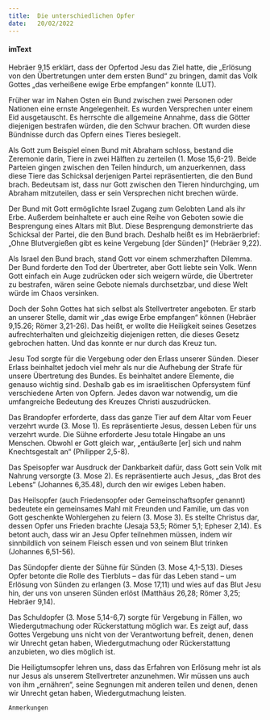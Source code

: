 ```yaml
---
title:  Die unterschiedlichen Opfer
date:   20/02/2022
---
```


#### imText

Hebräer 9,15 erklärt, dass der Opfertod Jesu das Ziel hatte, die „Erlösung von den Übertretungen unter dem ersten Bund“ zu bringen, damit das Volk Gottes „das verheißene ewige Erbe empfangen“ konnte (LUT).

Früher war im Nahen Osten ein Bund zwischen zwei Personen oder Nationen eine ernste Angelegenheit. Es wurden Versprechen unter einem Eid ausgetauscht. Es herrschte die allgemeine Annahme, dass die Götter diejenigen bestrafen würden, die den Schwur brachen. Oft wurden diese Bündnisse durch das Opfern eines Tieres besiegelt.

Als Gott zum Beispiel einen Bund mit Abraham schloss, bestand die Zeremonie darin, Tiere in zwei Hälften zu zerteilen (1. Mose 15,6-21). Beide Parteien gingen zwischen den Teilen hindurch, um anzuerkennen, dass diese Tiere das Schicksal derjenigen Partei repräsentierten, die den Bund brach. Bedeutsam ist, dass nur Gott zwischen den Tieren hindurchging, um Abraham mitzuteilen, dass er sein Versprechen nicht brechen würde.

Der Bund mit Gott ermöglichte Israel Zugang zum Gelobten Land als ihr Erbe. Außerdem beinhaltete er auch eine Reihe von Geboten sowie die Besprengung eines Altars mit Blut. Diese Besprengung demonstrierte das Schicksal der Partei, die den Bund brach. Deshalb heißt es im Hebräerbrief: „Ohne Blutvergießen gibt es keine Vergebung [der Sünden]“ (Hebräer 9,22).

Als Israel den Bund brach, stand Gott vor einem schmerzhaften Dilemma. Der Bund forderte den Tod der Übertreter, aber Gott liebte sein Volk. Wenn Gott einfach ein Auge zudrücken oder sich weigern würde, die Übertreter zu bestrafen, wären seine Gebote niemals durchsetzbar, und diese Welt würde im Chaos versinken.

Doch der Sohn Gottes hat sich selbst als Stellvertreter angeboten. Er starb an unserer Stelle, damit wir „das ewige Erbe empfangen“ können (Hebräer 9,15.26; Römer 3,21-26). Das heißt, er wollte die Heiligkeit seines Gesetzes aufrechterhalten und gleichzeitig diejenigen retten, die dieses Gesetz gebrochen hatten. Und das konnte er nur durch das Kreuz tun.

Jesu Tod sorgte für die Vergebung oder den Erlass unserer Sünden. Dieser Erlass beinhaltet jedoch viel mehr als nur die Aufhebung der Strafe für unsere Übertretung des Bundes. Es beinhaltet andere Elemente, die genauso wichtig sind. Deshalb gab es im israelitischen Opfersystem fünf verschiedene Arten von Opfern. Jedes davon war notwendig, um die umfangreiche Bedeutung des Kreuzes Christi auszudrücken.

Das Brandopfer erforderte, dass das ganze Tier auf dem Altar vom Feuer verzehrt wurde (3. Mose 1). Es repräsentierte Jesus, dessen Leben für uns verzehrt wurde. Die Sühne erforderte Jesu totale Hingabe an uns Menschen. Obwohl er Gott gleich war, „entäußerte [er] sich und nahm Knechtsgestalt an“ (Philipper 2,5-8).

Das Speisopfer war Ausdruck der Dankbarkeit dafür, dass Gott sein Volk mit Nahrung versorgte (3. Mose 2). Es repräsentierte auch Jesus, „das Brot des Lebens“ (Johannes 6,35.48), durch den wir ewiges Leben haben.

Das Heilsopfer (auch Friedensopfer oder Gemeinschaftsopfer genannt) bedeutete ein gemeinsames Mahl mit Freunden und Familie, um das von Gott geschenkte Wohlergehen zu feiern (3. Mose 3). Es stellte Christus dar, dessen Opfer uns Frieden brachte (Jesaja 53,5; Römer 5,1; Epheser 2,14). Es betont auch, dass wir an Jesu Opfer teilnehmen müssen, indem wir sinnbildlich von seinem Fleisch essen und von seinem Blut trinken (Johannes 6,51-56).

Das Sündopfer diente der Sühne für Sünden (3. Mose 4,1-5,13). Dieses Opfer betonte die Rolle des Tierbluts – das für das Leben stand – um Erlösung von Sünden zu erlangen (3. Mose 17,11) und wies auf das Blut Jesu hin, der uns von unseren Sünden erlöst (Matthäus 26,28; Römer 3,25; Hebräer 9,14).

Das Schuldopfer (3. Mose 5,14-6,7) sorgte für Vergebung in Fällen, wo Wiedergutmachung oder Rückerstattung möglich war. Es zeigt auf, dass Gottes Vergebung uns nicht von der Verantwortung befreit, denen, denen wir Unrecht getan haben, Wiedergutmachung oder Rückerstattung anzubieten, wo dies möglich ist.

Die Heiligtumsopfer lehren uns, dass das Erfahren von Erlösung mehr ist als nur Jesus als unserem Stellvertreter anzunehmen. Wir müssen uns auch von ihm „ernähren“, seine Segnungen mit anderen teilen und denen, denen wir Unrecht getan haben, Wiedergutmachung leisten.


`Anmerkungen`
